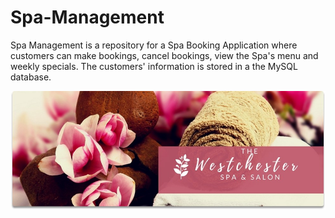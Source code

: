 # Spa-Management

Spa Management is a repository for a Spa Booking Application where customers can make bookings, cancel bookings, view the Spa's menu and weekly specials. The customers' information is stored in a the MySQL database.

![](/Spa%20Project/images/Picture1.jpg)
